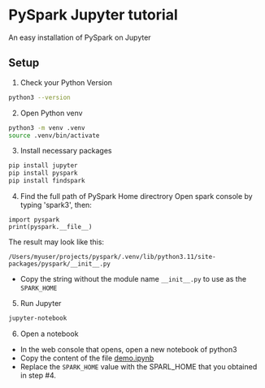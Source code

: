 # PySpark Jupyter tutorial
An easy installation of PySpark on Jupyter
## Setup
1. Check your Python Version
```bash
python3 --version
```
2. Open Python venv
```bash
python3 -m venv .venv
source .venv/bin/activate
```
3. Install necessary packages
```bash
pip install jupyter
pip install pyspark
pip install findspark
```
4. Find the full path of PySpark Home directrory
Open spark console by typing 'spark3', then:
```spark
import pyspark
print(pyspark.__file__)
```
The result may look like this:
```
/Users/myuser/projects/pyspark/.venv/lib/python3.11/site-packages/pyspark/__init__.py
```
- Copy the string without the module name `__init__.py` to use as the `SPARK_HOME`

5. Run Jupyter
```bash
jupyter-notebook
```
6. Open a notebook
- In the web console that opens, open a new notebook of python3
- Copy the content of the file [demo.ipynb](https://github.com/ransilberman/pyspark-jupyter-tutorial/blob/main/demo.ipynb)
- Replace the `SPARK_HOME` value with the SPARL_HOME that you obtained in step #4.

